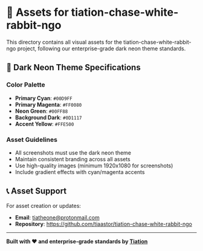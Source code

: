 # 🎨 Assets for tiation-chase-white-rabbit-ngo

This directory contains all visual assets for the tiation-chase-white-rabbit-ngo project, following our enterprise-grade dark neon theme standards.

## 🌟 Dark Neon Theme Specifications

### Color Palette
- **Primary Cyan**: `#00D9FF`
- **Primary Magenta**: `#FF0080`
- **Neon Green**: `#00FF88`
- **Background Dark**: `#0D1117`
- **Accent Yellow**: `#FFE500`

### Asset Guidelines
- All screenshots must use the dark neon theme
- Maintain consistent branding across all assets
- Use high-quality images (minimum 1920x1080 for screenshots)
- Include gradient effects with cyan/magenta accents

## 📞 Asset Support

For asset creation or updates:
- **Email**: tiatheone@protonmail.com
- **Repository**: https://github.com/tiaastor/tiation-chase-white-rabbit-ngo

---

**Built with ❤️ and enterprise-grade standards by [Tiation](https://github.com/tiaastor)**
